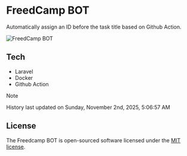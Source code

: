 # FreedCamp BOT

Automatically assign an ID before the task title based on Github Action.

![FreedCamp BOT](https://repository-images.githubusercontent.com/737932867/7d34798b-2680-471c-b089-a78a718d3d6a)

## Tech

- Laravel
- Docker
- Github Action

> [!NOTE]  
> History last updated on Sunday, November 2nd, 2025, 5:06:57 AM

## License

The Freedcamp BOT is open-sourced software licensed under the [MIT license](https://opensource.org/licenses/MIT).
